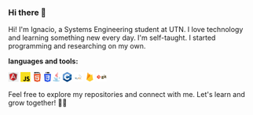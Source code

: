 ### Hi there 👋

Hi! I'm Ignacio, a Systems Engineering student at UTN. I love technology and learning something new every day. I'm self-taught. I started programming and researching on my own.

**languages and tools:**  

<code><img height="20" src="https://github.com/nacho-castro/nacho-castro/blob/main/images/angularimage.png?raw=true"></code>
<code><img height="20" src="https://github.com/nacho-castro/nacho-castro/blob/main/images/jsimage.png?raw=true"></code>
<code><img height="20" src="https://github.com/nacho-castro/nacho-castro/blob/main/images/htmlimage.png?raw=true"></code>
<code><img height="20" src="https://github.com/nacho-castro/nacho-castro/blob/main/images/cssimage.png?raw=true"></code>
<code><img height="20" src="https://github.com/nacho-castro/nacho-castro/blob/main/images/javaimage.jpg?raw=true"></code>
<code><img height="20" src="https://github.com/nacho-castro/nacho-castro/blob/main/images/cimage.png?raw=true"></code>
<code><img height="20" src="https://raw.githubusercontent.com/github/explore/80688e429a7d4ef2fca1e82350fe8e3517d3494d/topics/mysql/mysql.png"></code>
<code><img height="20" src="https://raw.githubusercontent.com/github/explore/80688e429a7d4ef2fca1e82350fe8e3517d3494d/topics/firebase/firebase.png"></code>
<code><img height="20" src="https://raw.githubusercontent.com/github/explore/80688e429a7d4ef2fca1e82350fe8e3517d3494d/topics/git/git.png"></code>

Feel free to explore my repositories and connect with me. Let's learn and grow together! 🚀✨
